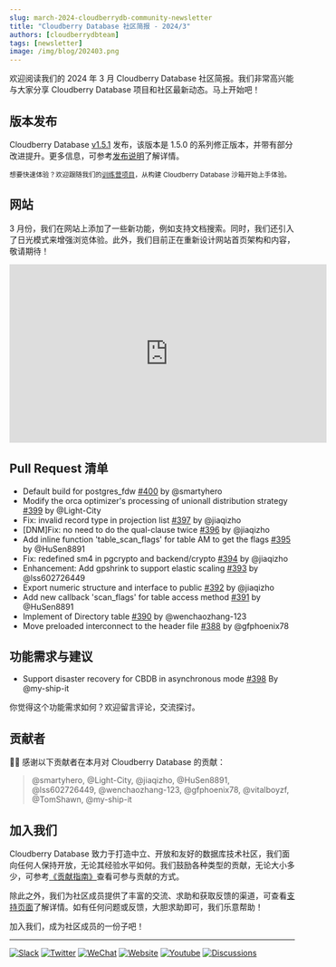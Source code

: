 ```yaml
---
slug: march-2024-cloudberrydb-community-newsletter
title: "Cloudberry Database 社区简报 - 2024/3"
authors: [cloudberrydbteam]
tags: [newsletter]
image: /img/blog/202403.png
---
```


欢迎阅读我们的 2024 年 3 月 Cloudberry Database 社区简报。我们非常高兴能与大家分享 Cloudberry Database 项目和社区最新动态。马上开始吧！

<!-- truncate -->

## 版本发布

Cloudberry Database [v1.5.1](https://github.com/cloudberrydb/cloudberrydb/releases/tag/1.5.1) 发布，该版本是 1.5.0 的系列修正版本，并带有部分改进提升。更多信息，可参考[发布说明](https://cloudberrydb.org/docs/releases/release-1.5.1)了解详情。

<sub>想要快速体验？欢迎跟随我们的[训练营项目](https://cloudberrydb.org/bootcamp)，从构建 Cloudberry Database 沙箱开始上手体验。</sub>

## 网站

3 月份，我们在网站上添加了一些新功能，例如支持文档搜索。同时，我们还引入了日光模式来增强浏览体验。此外，我们目前正在重新设计网站首页架构和内容，敬请期待！

<iframe width="560" height="315" src="https://www.youtube.com/embed/BsirEs9zrJ8?si=duBv99IEii0s_J5L" title="YouTube video player" frameborder="0" allow="accelerometer; autoplay; clipboard-write; encrypted-media; gyroscope; picture-in-picture; web-share" referrerpolicy="strict-origin-when-cross-origin" allowfullscreen></iframe>

## Pull Request 清单

- Default build for postgres_fdw [#400](https://github.com/cloudberrydb/cloudberrydb/pull/400) by @smartyhero
- Modify the orca optimizer's processing of unionall distribution strategy [#399](https://github.com/cloudberrydb/cloudberrydb/pull/399) by @Light-City
- Fix: invalid record type in projection list [#397](https://github.com/cloudberrydb/cloudberrydb/pull/397) by @jiaqizho
- [DNM]Fix: no need to do the qual-clause twice [#396](https://github.com/cloudberrydb/cloudberrydb/pull/396) by @jiaqizho
- Add inline function 'table_scan_flags' for table AM to get the flags [#395](https://github.com/cloudberrydb/cloudberrydb/pull/395) by @HuSen8891
- Fix: redefined sm4 in pgcrypto and backend/crypto [#394](https://github.com/cloudberrydb/cloudberrydb/pull/394) by @jiaqizho
- Enhancement: Add gpshrink to support elastic scaling [#393](https://github.com/cloudberrydb/cloudberrydb/pull/393) by @lss602726449
- Export numeric structure and interface to public [#392](https://github.com/cloudberrydb/cloudberrydb/pull/392) by @jiaqizho
- Add new callback 'scan_flags' for table access method [#391](https://github.com/cloudberrydb/cloudberrydb/pull/391) by @HuSen8891
- Implement of Directory table [#390](https://github.com/cloudberrydb/cloudberrydb/pull/390) by @wenchaozhang-123
- Move preloaded interconnect to the header file [#388](https://github.com/cloudberrydb/cloudberrydb/pull/388) by @gfphoenix78

## 功能需求与建议

- Support disaster recovery for CBDB in asynchronous mode [#398](https://github.com/orgs/cloudberrydb/discussions/398) By @my-ship-it

你觉得这个功能需求如何？欢迎留言评论，交流探讨。

## 贡献者

🎈️🎊️ 感谢以下贡献者在本月对 Cloudberry Database 的贡献：

> @smartyhero, @Light-City, @jiaqizho, @HuSen8891, @lss602726449, @wenchaozhang-123, @gfphoenix78, @vitalboyzf, @TomShawn, @my-ship-it

## 加入我们

Cloudberry Database 致力于打造中立、开放和友好的数据库技术社区，我们面向任何人保持开放，无论其经验水平如何。我们鼓励各种类型的贡献，无论大小多少，可参考[《贡献指南》](https://cloudberrydb.org/contribute/how-to-contribute)查看可参与贡献的方式。

除此之外，我们为社区成员提供了丰富的交流、求助和获取反馈的渠道，可查看[支持页面](https://cloudberrydb.org/support)了解详情。如有任何问题或反馈，大胆求助即可，我们乐意帮助！

加入我们，成为社区成员的一份子吧！

---

[![Slack](https://img.shields.io/badge/Slack-6a32c9)](https://communityinviter.com/apps/cloudberrydb/welcome) [![Twitter](https://img.shields.io/twitter/follow/cloudberrydb)](https://twitter.com/cloudberrydb) [![WeChat](https://img.shields.io/badge/WeChat-eebc46)](https://cloudberrydb.org/community/wechat) [![Website](https://img.shields.io/badge/Website-bbec46)](https://cloudberrydb.org) [![Youtube](https://img.shields.io/badge/Youtube-gebc46)](https://youtube.com/@cloudberrydb) [![Discussions](https://img.shields.io/badge/Forum-gebc46)](https://github.com/orgs/cloudberrydb/discussions)